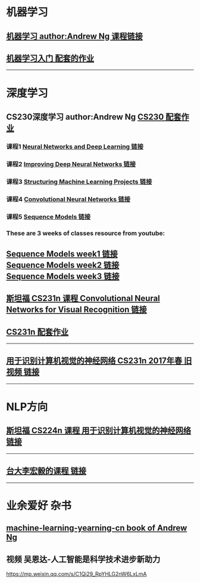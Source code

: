 # 机器学习
## [机器学习 author:Andrew Ng  课程链接](https://www.coursera.org/learn/machine-learning)  
## [机器学习入门 配套的作业](https://github.com/fengdu78/Coursera-ML-AndrewNg-Notes)  

------
# 深度学习  
## CS230深度学习    author:Andrew Ng [CS230 配套作业](https://github.com/cs230-stanford/cs230-code-examples)  
### 课程1 [Neural Networks and Deep Learning 链接](https://www.coursera.org/learn/neural-networks-deep-learning)
### 课程2 [Improving Deep Neural Networks 链接](https://www.coursera.org/learn/deep-neural-network)
### 课程3 [Structuring Machine Learning Projects 链接](https://www.coursera.org/learn/machine-learning-projects)
### 课程4 [Convolutional Neural Networks 链接](https://www.coursera.org/learn/convolutional-neural-networks)
### 课程5 [Sequence Models 链接](https://www.coursera.org/learn/nlp-sequence-models)
### These are 3 weeks of classes resource from youtube:  
[Sequence Models week1 链接](https://www.youtube.com/watch?v=yEfsDHymL0w&list=PLZnyIsit9AM7yeTZuBmezKNc6hFHUPImh)  
[Sequence Models week2 链接](https://www.youtube.com/watch?v=YgpI2aROLlo&list=PLZnyIsit9AM7HBPn6m06ddzw_N9zGk--2)  
[Sequence Models week3 链接](https://www.youtube.com/watch?v=186rxP6qfJA&list=PLZnyIsit9AM7VI4ylALdbeS93i-nonUzZ)  
--------
## [斯坦福 CS231n 课程 Convolutional Neural Networks for Visual Recognition 链接](http://cs231n.stanford.edu/)
## [CS231n 配套作业](https://github.com/cs231n/cs231n.github.io)
---
## [用于识别计算机视觉的神经网络 CS231n 2017年春 旧视频 链接](https://www.youtube.com/playlist?list=PL3FW7Lu3i5JvHM8ljYj-zLfQRF3EO8sYv)
----
# NLP方向
## [斯坦福 CS224n 课程   用于识别计算机视觉的神经网络 链接](http://web.stanford.edu/class/cs224n/)
-----
## [台大李宏毅的课程 链接](http://speech.ee.ntu.edu.tw/~tlkagk/courses.html)
-----
# 业余爱好 杂书  
## [machine-learning-yearning-cn book of Andrew Ng](https://accepteddoge.github.io/machine-learning-yearning-cn/)

## 视频 吴恩达-人工智能是科学技术进步新助力  
https://mp.weixin.qq.com/s/C1Qi29_RpYHLG2nW6LxLmA

